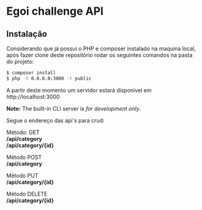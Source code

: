 # Egoi challenge API

## Instalação

Considerando que já possui o PHP e composer instalado na maquina local, após fazer clone deste repositório rodar os seguintes comandos na pasta do projeto:
```bash
$ composer install
$ php -S 0.0.0.0:3000 -t public
```

A partir deste momento um servidor estará disponivel em http://localhost:3000

**Note:** The built-in CLI server is *for development only*.

Segue o endereço das api's para crud:

Método: GET<br/>
**/api/category**<br/>
**/api/category/{id}**<br/>

Método POST<br/>
**/api/category**<br/>

Método PUT<br/>
**/api/category/{id}**<br/>

Método DELETE<br/>
**/api/category/{id}**<br/>

